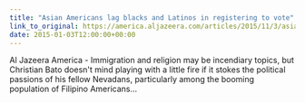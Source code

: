 ```yaml
---
title: "Asian Americans lag blacks and Latinos in registering to vote"
link_to_original: https://america.aljazeera.com/articles/2015/11/3/asian-americans-lag-behind-blacks-and-latinos-in-registering-to-vote.html)  
date: 2015-01-03T12:00:00+00:00
---
```

  
Al Jazeera America - Immigration and religion may be incendiary topics, but Christian Bato doesn't mind playing with a little fire if it stokes the political passions of his fellow Nevadans, particularly among the booming population of Filipino Americans...
